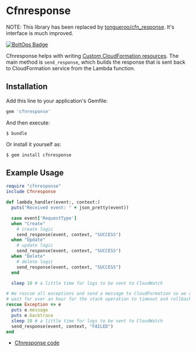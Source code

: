 # Cfnresponse

NOTE: This library has been replaced by [tongueroo/cfn_response](https://github.com/tongueroo/cfn_response). It's interface is much improved.

[![BoltOps Badge](https://img.boltops.com/boltops/badges/boltops-badge.png)](https://www.boltops.com)

Cfnresponse helps with writing [Custom CloudFormation resources](https://docs.aws.amazon.com/AWSCloudFormation/latest/UserGuide/template-custom-resources.html). The main method is `send_response`, which builds the response that is sent back to CloudFormation service from the Lambda function.

## Installation

Add this line to your application's Gemfile:

```ruby
gem 'cfnresponse'
```

And then execute:

    $ bundle

Or install it yourself as:

    $ gem install cfnresponse

## Example Usage

```ruby
require "cfnresponse"
include Cfnresponse

def lambda_handler(event:, context:)
  puts("Received event: " + json_pretty(event))

  case event['RequestType']
  when "Create"
    # create logic
    send_response(event, context, "SUCCESS")
  when "Update"
    # update logic
    send_response(event, context, "SUCCESS")
  when "Delete"
    # delete logic
    send_response(event, context, "SUCCESS")
  end

  sleep 10 # a little time for logs to be sent to CloudWatch

# We rescue all exceptions and send a message to CloudFormation so we don't have to
# wait for over an hour for the stack operation to timeout and rollback.
rescue Exception => e
  puts e.message
  puts e.backtrace
  sleep 10 # a little time for logs to be sent to CloudWatch
  send_response(event, context, "FAILED")
end
```

* [Cfnresponse code](lib/cfnresponse.rb)
